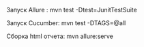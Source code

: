 Запуск Allure : mvn test -Dtest=JunitTestSuite
                
Запуск Cucumber: mvn test -DTAGS=@all

Сборка html отчета: mvn allure:serve
